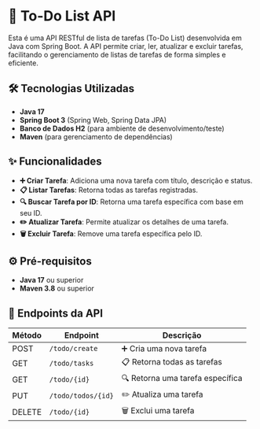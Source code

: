 # 📝 To-Do List API

Esta é uma API RESTful de lista de tarefas (To-Do List) desenvolvida em Java com Spring Boot. A API permite criar, ler, atualizar e excluir tarefas, facilitando o gerenciamento de listas de tarefas de forma simples e eficiente.

## 🛠️ Tecnologias Utilizadas

- **Java 17**
- **Spring Boot 3** (Spring Web, Spring Data JPA)
- **Banco de Dados H2** (para ambiente de desenvolvimento/teste)
- **Maven** (para gerenciamento de dependências)
  
## ✨ Funcionalidades

- **➕ Criar Tarefa**: Adiciona uma nova tarefa com título, descrição e status.
- **📋 Listar Tarefas**: Retorna todas as tarefas registradas.
- **🔍 Buscar Tarefa por ID**: Retorna uma tarefa específica com base em seu ID.
- **✏️ Atualizar Tarefa**: Permite atualizar os detalhes de uma tarefa.
- **🗑️ Excluir Tarefa**: Remove uma tarefa específica pelo ID.

## ⚙️ Pré-requisitos

- **Java 17** ou superior
- **Maven 3.8** ou superior

## 📡 Endpoints da API

| Método | Endpoint           | Descrição                     |
|--------|---------------------|-------------------------------|
| POST   | `/todo/create`       | ➕ Cria uma nova tarefa       |
| GET    | `/todo/tasks`       | 📋 Retorna todas as tarefas   |
| GET    | `/todo/{id}`        | 🔍 Retorna uma tarefa específica |
| PUT    | `/todo/todos/{id}`  | ✏️ Atualiza uma tarefa        |
| DELETE | `/todo/{id}`        | 🗑️ Exclui uma tarefa          |

